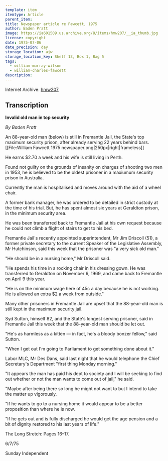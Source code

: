 ```yaml
---
template: item
itemtype: Article
parent_item: 
title: Newspaper article re Fawcett, 1975
author: Baden Pratt
image: https://ia601509.us.archive.org/8/items/hmw207/__ia_thumb.jpg
license: copyright
date: 1975-07-06
date_precision: day
storage_location: ajw
storage_location_key: Shelf 13, Box 1, Bag 5
tags:
  - william-murray-wilson
  - william-charles-fawcett
description: 
---
```


Internet Archive: [hmw207](https://archive.org/details/hmw207)

## Transcription

**Invalid old man in top security**

*By Baden Pratt*

An 88-year-old man (below) is still in Fremantle Jail, the State's top maximum security prison, after already serving 22 years behind bars.
[[File:William Fawcett 1975 newspaper.png|250px|right|frameless]]

He earns $2.70 a week and his wife is still living in Perth.

Found not guilty on the grounds of insanity on charges of shooting two men in 1953, he is believed to be the oldest prisoner in a maxiumum security prison in Australia.

Currently the man is hospitalised and moves around with the aid of a wheel chair.

A former bank manager, he was ordered to be detailed in strict custody at the time of his trial.
But, he has spent almost six years at Geraldton prison, in the minimum security area.

He was been transferred back to Fremantle Jail at his own request because he could not climb a flight of stairs to get to his bed.

Fremantle Jail's recently appointed superintendent, Mr Jim Driscoll (51), a former private secretary to the current Speaker of the Legislative Assembly,
Mr Hutchinson, said this week that the prisoner was "a very sick old man."

"He should be in a nursing home," Mr Driscoll said.

"He spends his time in a rocking chair in his dressing gown. He was transferred to Geraldton on November 6, 1969, and came back to Fremantle on April 9 this year.

"He is on the minimum wage here of 45c a day because he is not working. He is allowed an extra $2 a week from outside."

Many other prisoners in Fremantle Jail are upset that the 88-year-old man is still kept in the maximum security jail.

Syd Sutton, himself 82, and the State's longest serving prisoner, said in Fremantle Jail this week that the 88-year-old man should be let out.

"He's as harmless as a kitten — in fact, he's a bloody bonzer fellow," said Sutton.

"When I get out I'm going to Parliament to get something done about it."

Labor MLC, Mr Des Dans, said last night that he would telephone the Chief Secretary's Department "first thing Monday morning."

"It appears the man has paid his dept to society and I will be seeking to find out whether or not the man wants to come out of jail," he said.

"Maybe after being there so long he might not want to but I intend to take the matter up vigorously.

"If he wants to go to a nursing home it would appear to be a better proposition than where he is now.

"If he gets out and is fully discharged he would get the age pension and a bit of dignity restored to his last years of life."

The Long Stretch: Pages 16–17.

6/7/75

Sunday Independent
